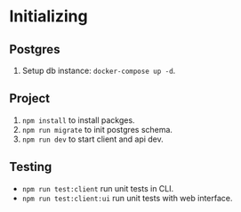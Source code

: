 # Initializing

## Postgres

1. Setup db instance: `docker-compose up -d`.

## Project

1. `npm install` to install packges.
2. `npm run migrate` to init postgres schema.
3. `npm run dev` to start client and api dev.

## Testing

- `npm run test:client` run unit tests in CLI.
- `npm run test:client:ui` run unit tests with web interface.
